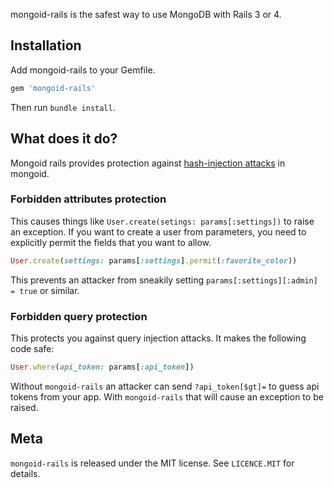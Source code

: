 mongoid-rails is the safest way to use MongoDB with Rails 3 or 4.

Installation
------------

Add mongoid-rails to your Gemfile.

```ruby
gem 'mongoid-rails'
```

Then run `bundle install`.

What does it do?
----------------

Mongoid rails provides protection against [hash-injection
attacks](http://cirw.in/blog/hash-injection) in mongoid.

### Forbidden attributes protection

This causes things like `User.create(setings: params[:settings])` to raise an exception. If
you want to create a user from parameters, you need to explicitly permit the
fields that you want to allow.

```ruby
User.create(settings: params[:settings].permit(:favorite_color))
```

This prevents an attacker from sneakily setting `params[:settings][:admin] = true` or similar.

### Forbidden query protection

This protects you against query injection attacks. It makes the following code safe:

```ruby
User.where(api_token: params[:api_token])
```

Without `mongoid-rails` an attacker can send `?api_token[$gt]=` to guess api
tokens from your app. With `mongoid-rails` that will cause an exception to be
raised.

Meta
----

`mongoid-rails` is released under the MIT license. See `LICENCE.MIT` for details.
